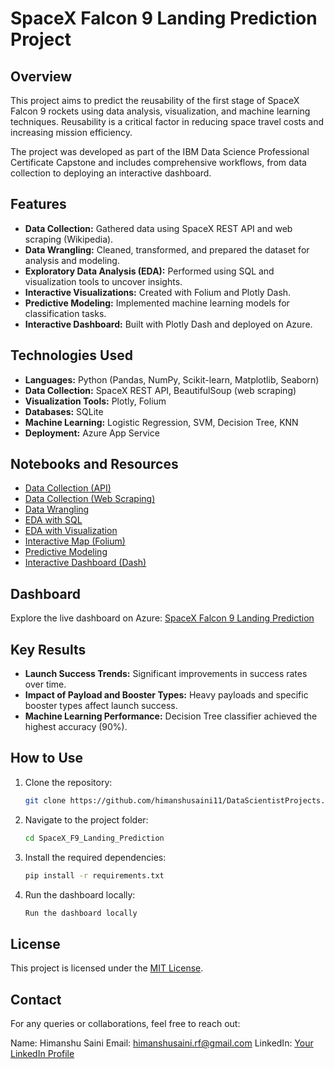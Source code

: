 # SpaceX Falcon 9 Landing Prediction Project

## Overview
This project aims to predict the reusability of the first stage of SpaceX Falcon 9 rockets using data analysis, visualization, and machine learning techniques. Reusability is a critical factor in reducing space travel costs and increasing mission efficiency.

The project was developed as part of the IBM Data Science Professional Certificate Capstone and includes comprehensive workflows, from data collection to deploying an interactive dashboard.

## Features
- **Data Collection:** Gathered data using SpaceX REST API and web scraping (Wikipedia).
- **Data Wrangling:** Cleaned, transformed, and prepared the dataset for analysis and modeling.
- **Exploratory Data Analysis (EDA):** Performed using SQL and visualization tools to uncover insights.
- **Interactive Visualizations:** Created with Folium and Plotly Dash.
- **Predictive Modeling:** Implemented machine learning models for classification tasks.
- **Interactive Dashboard:** Built with Plotly Dash and deployed on Azure.

## Technologies Used
- **Languages:** Python (Pandas, NumPy, Scikit-learn, Matplotlib, Seaborn)
- **Data Collection:** SpaceX REST API, BeautifulSoup (web scraping)
- **Visualization Tools:** Plotly, Folium
- **Databases:** SQLite
- **Machine Learning:** Logistic Regression, SVM, Decision Tree, KNN
- **Deployment:** Azure App Service

## Notebooks and Resources
- [Data Collection (API)](https://github.com/himanshusaini11/DataScientistProjects/blob/master/SpaceX_F9_Landing_Prediction/notebooks/jupyter-labs-spacex-data-collection-api.ipynb)
- [Data Collection (Web Scraping)](https://github.com/himanshusaini11/DataScientistProjects/blob/master/SpaceX_F9_Landing_Prediction/notebooks/jupyter-labs-webscraping.ipynb)
- [Data Wrangling](https://github.com/himanshusaini11/DataScientistProjects/blob/master/SpaceX_F9_Landing_Prediction/notebooks/labs-jupyter-spacex-Data%20wrangling.ipynb)
- [EDA with SQL](https://github.com/himanshusaini11/DataScientistProjects/blob/master/SpaceX_F9_Landing_Prediction/notebooks/jupyter-labs-eda-sql-coursera_sqllite.ipynb)
- [EDA with Visualization](https://github.com/himanshusaini11/DataScientistProjects/blob/master/SpaceX_F9_Landing_Prediction/notebooks/edadataviz.ipynb)
- [Interactive Map (Folium)](https://github.com/himanshusaini11/DataScientistProjects/blob/master/SpaceX_F9_Landing_Prediction/notebooks/lab_jupyter_launch_site_location.ipynb)
- [Predictive Modeling](https://github.com/himanshusaini11/DataScientistProjects/blob/master/SpaceX_F9_Landing_Prediction/notebooks/SpaceX_Machine%20Learning%20Prediction_Part_5.ipynb)
- [Interactive Dashboard (Dash)](https://github.com/himanshusaini11/DataScientistProjects/blob/master/SpaceX_F9_Landing_Prediction/dash/spacex_dash_app.py)

## Dashboard
Explore the live dashboard on Azure: [SpaceX Falcon 9 Landing Prediction](https://spacex-capstone-ibm.azurewebsites.net/)

## Key Results
- **Launch Success Trends:** Significant improvements in success rates over time.
- **Impact of Payload and Booster Types:** Heavy payloads and specific booster types affect launch success.
- **Machine Learning Performance:** Decision Tree classifier achieved the highest accuracy (90%).

## How to Use
1. Clone the repository:
   ```bash
   git clone https://github.com/himanshusaini11/DataScientistProjects.git
2. Navigate to the project folder:
   ```bash
   cd SpaceX_F9_Landing_Prediction
3. Install the required dependencies:
   ```bash
   pip install -r requirements.txt
4. Run the dashboard locally:
   ```bash
   Run the dashboard locally

## License
This project is licensed under the [MIT License](https://github.com/himanshusaini11/DataScientistProjects/blob/master/SpaceX_F9_Landing_Prediction/LICENSE.md).

## Contact
For any queries or collaborations, feel free to reach out:

Name: Himanshu Saini
Email: himanshusaini.rf@gmail.com
LinkedIn: [Your LinkedIn Profile](https://www.linkedin.com/in/sainihimanshu/)

